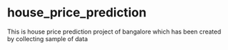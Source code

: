 # house_price_prediction
This is house price prediction project of bangalore which has been created by collecting sample of data
